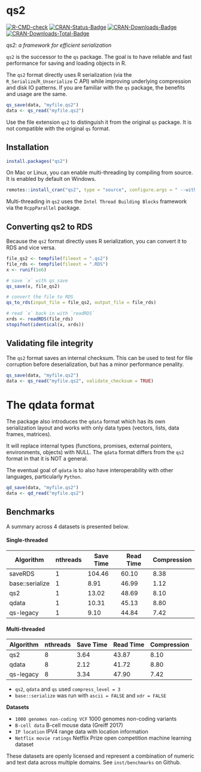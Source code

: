 qs2
================

[![R-CMD-check](https://github.com/traversc/qs2/workflows/R-CMD-check/badge.svg)](https://github.com/traversc/qs2/actions)
[![CRAN-Status-Badge](http://www.r-pkg.org/badges/version/qs2)](https://cran.r-project.org/package=qs2)
[![CRAN-Downloads-Badge](https://cranlogs.r-pkg.org/badges/qs2)](https://cran.r-project.org/package=qs2)
[![CRAN-Downloads-Total-Badge](https://cranlogs.r-pkg.org/badges/grand-total/qs2)](https://cran.r-project.org/package=qs2)

*qs2: a framework for efficient serialization*

`qs2` is the successor to the `qs` package. The goal is to have reliable
and fast performance for saving and loading objects in R.

The `qs2` format directly uses R serialization (via the
`R_Serialize`/`R_Unserialize` C API) while improving underlying
compression and disk IO patterns. If you are familiar with the `qs`
package, the benefits and usage are the same.

``` r
qs_save(data, "myfile.qs2")
data <- qs_read("myfile.qs2")
```

Use the file extension `qs2` to distinguish it from the original `qs`
package. It is not compatible with the original `qs` format.

## Installation

``` r
install.packages("qs2")
```

On Mac or Linux, you can enable multi-threading by compiling from
source. It is enabled by default on Windows.

``` r
remotes::install_cran("qs2", type = "source", configure.args = " --with-TBB --with-simd=AVX2")
```

Multi-threading in `qs2` uses the `Intel Thread Building Blocks`
framework via the `RcppParallel` package.

## Converting qs2 to RDS

Because the `qs2` format directly uses R serialization, you can convert
it to RDS and vice versa.

``` r
file_qs2 <- tempfile(fileext = ".qs2")
file_rds <- tempfile(fileext = ".RDS")
x <- runif(1e6)

# save `x` with qs_save
qs_save(x, file_qs2)

# convert the file to RDS
qs_to_rds(input_file = file_qs2, output_file = file_rds)

# read `x` back in with `readRDS`
xrds <- readRDS(file_rds)
stopifnot(identical(x, xrds))
```

## Validating file integrity

The `qs2` format saves an internal checksum. This can be used to test
for file corruption before deserialization, but has a minor performance
penality.

``` r
qs_save(data, "myfile.qs2")
data <- qs_read("myfile.qs2", validate_checksum = TRUE)
```

# The qdata format

The package also introduces the `qdata` format which has its own
serialization layout and works with only data types (vectors, lists,
data frames, matrices).

It will replace internal types (functions, promises, external pointers,
environments, objects) with NULL. The `qdata` format differs from the
`qs2` format in that it is NOT a general.

The eventual goal of `qdata` is to also have interoperability with other
languages, particularly `Python`.

``` r
qd_save(data, "myfile.qs2")
data <- qd_read("myfile.qs2")
```

## Benchmarks

A summary across 4 datasets is presented below.

#### Single-threaded

| Algorithm       | nthreads | Save Time | Read Time | Compression |
| --------------- | -------- | --------- | --------- | ----------- |
| saveRDS         | 1        | 104.46    | 60.10     | 8.38        |
| base::serialize | 1        | 8.91      | 46.99     | 1.12        |
| qs2             | 1        | 13.02     | 48.69     | 8.10        |
| qdata           | 1        | 10.31     | 45.13     | 8.80        |
| qs-legacy       | 1        | 9.10      | 44.84     | 7.42        |

#### Multi-threaded

| Algorithm | nthreads | Save Time | Read Time | Compression |
| --------- | -------- | --------- | --------- | ----------- |
| qs2       | 8        | 3.64      | 43.87     | 8.10        |
| qdata     | 8        | 2.12      | 41.72     | 8.80        |
| qs-legacy | 8        | 3.34      | 47.90     | 7.42        |

  - `qs2`, `qdata` and `qs` used `compress_level = 3`
  - `base::serialize` was run with `ascii = FALSE` and `xdr = FALSE`

**Datasets**

  - `1000 genomes non-coding VCF` 1000 genomes non-coding variants
  - `B-cell data` B-cell mouse data (Greiff 2017)
  - `IP location` IPV4 range data with location information
  - `Netflix movie ratings` Netflix Prize open competition machine
    learning dataset

These datasets are openly licensed and represent a combination of
numeric and text data across multiple domains. See `inst/benchmarks` on
Github.
